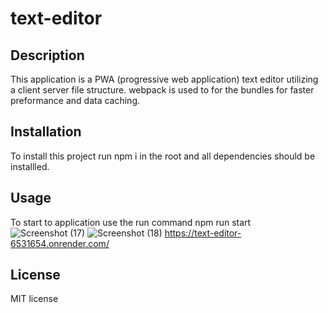 # text-editor

## Description
This application is a PWA (progressive web application) text editor utilizing a client server file structure. webpack is used to for the bundles for faster preformance and data caching. 

## Installation
To install this project run npm i in the root and all dependencies should be installled. 
## Usage
To start to application use the run command npm run start
![Screenshot (17)](https://github.com/Akusluch/text-editor/assets/141289344/0189f73f-bdf9-428a-8b7e-3dcca5b1300a)
![Screenshot (18)](https://github.com/Akusluch/text-editor/assets/141289344/1b8605dd-9bf1-4cb6-b137-bad7b5de865a)
https://text-editor-6531654.onrender.com/
## License
MIT license
